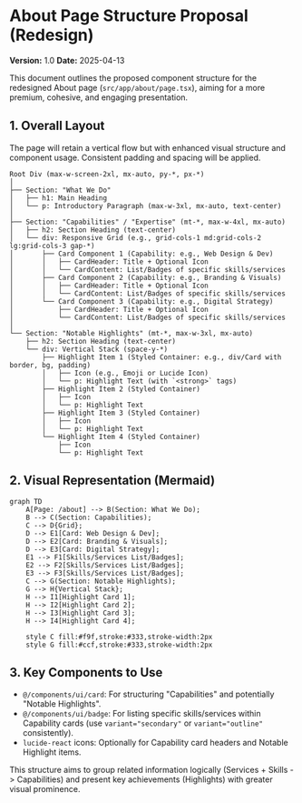 # About Page Structure Proposal (Redesign)

**Version:** 1.0
**Date:** 2025-04-13

This document outlines the proposed component structure for the redesigned About page (`src/app/about/page.tsx`), aiming for a more premium, cohesive, and engaging presentation.

## 1. Overall Layout

The page will retain a vertical flow but with enhanced visual structure and component usage. Consistent padding and spacing will be applied.

```
Root Div (max-w-screen-2xl, mx-auto, py-*, px-*)
│
├── Section: "What We Do"
│   ├── h1: Main Heading
│   └── p: Introductory Paragraph (max-w-3xl, mx-auto, text-center)
│
├── Section: "Capabilities" / "Expertise" (mt-*, max-w-4xl, mx-auto)
│   ├── h2: Section Heading (text-center)
│   └── div: Responsive Grid (e.g., grid-cols-1 md:grid-cols-2 lg:grid-cols-3 gap-*)
│       ├── Card Component 1 (Capability: e.g., Web Design & Dev)
│       │   ├── CardHeader: Title + Optional Icon
│       │   └── CardContent: List/Badges of specific skills/services
│       ├── Card Component 2 (Capability: e.g., Branding & Visuals)
│       │   ├── CardHeader: Title + Optional Icon
│       │   └── CardContent: List/Badges of specific skills/services
│       └── Card Component 3 (Capability: e.g., Digital Strategy)
│           ├── CardHeader: Title + Optional Icon
│           └── CardContent: List/Badges of specific skills/services
│
└── Section: "Notable Highlights" (mt-*, max-w-3xl, mx-auto)
    ├── h2: Section Heading (text-center)
    └── div: Vertical Stack (space-y-*)
        ├── Highlight Item 1 (Styled Container: e.g., div/Card with border, bg, padding)
        │   ├── Icon (e.g., Emoji or Lucide Icon)
        │   └── p: Highlight Text (with `<strong>` tags)
        ├── Highlight Item 2 (Styled Container)
        │   ├── Icon
        │   └── p: Highlight Text
        ├── Highlight Item 3 (Styled Container)
        │   ├── Icon
        │   └── p: Highlight Text
        └── Highlight Item 4 (Styled Container)
            ├── Icon
            └── p: Highlight Text
```

## 2. Visual Representation (Mermaid)

```mermaid
graph TD
    A[Page: /about] --> B(Section: What We Do);
    B --> C(Section: Capabilities);
    C --> D{Grid};
    D --> E1[Card: Web Design & Dev];
    D --> E2[Card: Branding & Visuals];
    D --> E3[Card: Digital Strategy];
    E1 --> F1[Skills/Services List/Badges];
    E2 --> F2[Skills/Services List/Badges];
    E3 --> F3[Skills/Services List/Badges];
    C --> G(Section: Notable Highlights);
    G --> H{Vertical Stack};
    H --> I1[Highlight Card 1];
    H --> I2[Highlight Card 2];
    H --> I3[Highlight Card 3];
    H --> I4[Highlight Card 4];

    style C fill:#f9f,stroke:#333,stroke-width:2px
    style G fill:#ccf,stroke:#333,stroke-width:2px
```

## 3. Key Components to Use

*   `@/components/ui/card`: For structuring "Capabilities" and potentially "Notable Highlights".
*   `@/components/ui/badge`: For listing specific skills/services within Capability cards (use `variant="secondary"` or `variant="outline"` consistently).
*   `lucide-react` icons: Optionally for Capability card headers and Notable Highlight items.

This structure aims to group related information logically (Services + Skills -> Capabilities) and present key achievements (Highlights) with greater visual prominence.
